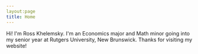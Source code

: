 ```yaml
---
layout:page
title: Home
---
```

Hi! I'm Ross Khelemsky. I'm an Economics major and Math minor going into my senior year at Rutgers University, New Brunswick. Thanks for visiting my website!
